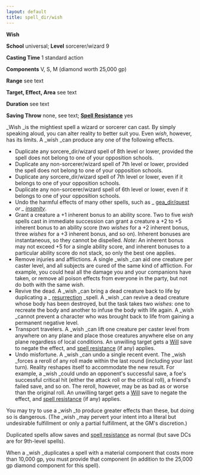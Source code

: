 ```yaml
---
layout: default
title: spell_dir/wish
---
```

 **Wish**

**School** universal; **Level** sorcerer/wizard 9

**Casting Time** 1 standard action

**Components** V, S, M (diamond worth 25,000 gp)

**Range** see text

**Target, Effect, Area** see text

**Duration** see text

**Saving Throw** none, see text; **[Spell Resistance](../glossary#_spell-resistance)** yes

_Wish _is the mightiest spell a wizard or sorcerer can cast. By simply speaking aloud, you can alter reality to better suit you. Even _wish_, however, has its limits. A _wish _can produce any one of the following effects.

- Duplicate any sorcere_dir/wizard spell of 8th level or lower, provided the spell does not belong to one of your opposition schools.
- Duplicate any non-sorcerer/wizard spell of 7th level or lower, provided the spell does not belong to one of your opposition schools.
- Duplicate any sorcere_dir/wizard spell of 7th level or lower, even if it belongs to one of your opposition schools.
- Duplicate any non-sorcerer/wizard spell of 6th level or lower, even if it belongs to one of your opposition schools. 
- Undo the harmful effects of many other spells, such as _ [gea_dir/quest](geasQuest#_geas-quest) _or _ [insanity](insanity#_insanity)_.
- Grant a creature a +1 inherent bonus to an ability score. Two to five _wish_ spells cast in immediate succession can grant a creature a +2 to +5 inherent bonus to an ability score (two _wishes_ for a +2 inherent bonus, three _wishes_ for a +3 inherent bonus, and so on). Inherent bonuses are instantaneous, so they cannot be dispelled. _Note_: An inherent bonus may not exceed +5 for a single ability score, and inherent bonuses to a particular ability score do not stack, so only the best one applies.
- Remove injuries and afflictions. A single _wish _can aid one creature per caster level, and all subjects are cured of the same kind of affliction. For example, you could heal all the damage you and your companions have taken, or remove all poison effects from everyone in the party, but not do both with the same _wish_. 
- Revive the dead. A _wish _can bring a dead creature back to life by duplicating a _ [resurrection](resurrection#_resurrection) _spell. A _wish _can revive a dead creature whose body has been destroyed, but the task takes two _wishes_: one to recreate the body and another to infuse the body with life again. A _wish _cannot prevent a character who was brought back to life from gaining a permanent negative level.
- Transport travelers. A _wish _can lift one creature per caster level from anywhere on any plane and place those creatures anywhere else on any plane regardless of local conditions. An unwilling target gets a [Will](../combat#_will) save to negate the effect, and [spell resistance](../glossary#_spell-resistance) (if any) applies.
- Undo misfortune. A _wish _can undo a single recent event. The _wish _forces a reroll of any roll made within the last round (including your last turn). Reality reshapes itself to accommodate the new result. For example, a _wish _could undo an opponent's successful save, a foe's successful critical hit (either the attack roll or the critical roll), a friend's failed save, and so on. The reroll, however, may be as bad as or worse than the original roll. An unwilling target gets a [Will](../combat#_will) save to negate the effect, and [spell resistance](../glossary#_spell-resistance) (if any) applies.

You may try to use a _wish _to produce greater effects than these, but doing so is dangerous. (The _wish _may pervert your intent into a literal but undesirable fulfillment or only a partial fulfillment, at the GM's discretion.)

Duplicated spells allow saves and [spell resistance](../glossary#_spell-resistance) as normal (but save DCs are for 9th-level spells).

When a _wish _duplicates a spell with a material component that costs more than 10,000 gp, you must provide that component (in addition to the 25,000 gp diamond component for this spell).

